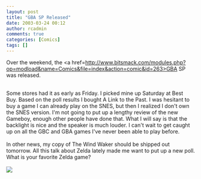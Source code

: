 ```yaml
---
layout: post
title: "GBA SP Released"
date: 2003-03-24 00:12
author: rcadmin
comments: true
categories: [Comics]
tags: []
---
```

Over the weekend, the <a href=http://www.bitsmack.com/modules.php?op=modload&name=Comics&file=index&action=comic&id=263>GBA SP was released.</a>
<br />

<br />
Some stores had it as early as Friday. I picked mine up Saturday at Best Buy. Based on the poll results I bought A Link to the Past. I was hesitant to buy a game I can already play on the SNES, but then I realized I don't own the SNES version. I'm not going to put up a lengthy review of the new Gameboy, enough other people have done that. What I will say is that the backlight is nice and the speaker is much louder. I can't wait to get caught up on all the GBC and GBA games I've never been able to play before.
<br />

<br />
In other news, my copy of The Wind Waker should be shipped out tomorrow. All this talk about Zelda lately made me want to put up a new poll. What is your favorite Zelda game?<Br><br><!--more--><img src='http://dl.bitsmack.com/comics/20030324.gif' alt'' />
